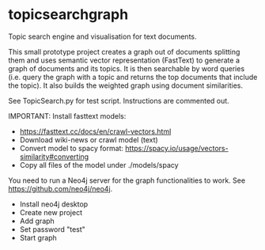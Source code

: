 # topicsearchgraph

Topic search engine and visualisation for text documents.

This small prototype project creates a graph out of documents splitting them and uses semantic vector
representation (FastText) to generate a graph of documents and its topics. It is then searchable by word queries 
(i.e. query the graph with a topic and returns the top documents that include the topic). It also builds the weighted graph using document similarities.

See TopicSearch.py for test script. Instructions are commented out.

IMPORTANT: 
Install fasttext models:
- https://fasttext.cc/docs/en/crawl-vectors.html
- Download wiki-news or crawl model (text)
- Convert model to spacy format: https://spacy.io/usage/vectors-similarity#converting
- Copy all files of the model under ./models/spacy

You need to run a Neo4j server for the graph functionalities to work. See https://github.com/neo4j/neo4j.
- Install neo4j desktop
- Create new project
- Add graph
- Set password "test"
- Start graph


